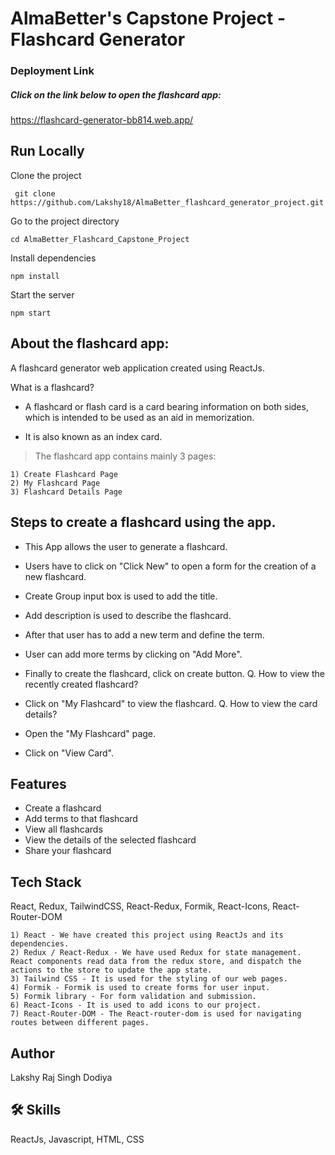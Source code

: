 # AlmaBetter's Capstone Project - Flashcard Generator
### Deployment Link

##### Click on the link below to open the flashcard app:

https://flashcard-generator-bb814.web.app/

## Run Locally
Clone the project

```
 git clone https://github.com/Lakshy18/AlmaBetter_flashcard_generator_project.git
```
Go to the project directory

 ```
 cd AlmaBetter_Flashcard_Capstone_Project
```
Install dependencies

 ```
 npm install
 ```
Start the server

 ```
 npm start
```
## About the flashcard app:
A flashcard generator web application created using ReactJs.

What is a flashcard?

* A flashcard or flash card is a card bearing information on both sides, which is intended to be used as an aid in memorization.

* It is also known as an index card.

> The flashcard app contains mainly 3 pages:
```
1) Create Flashcard Page
2) My Flashcard Page
3) Flashcard Details Page
```
## Steps to create a flashcard using the app.
* This App allows the user to generate a flashcard.
* Users have to click on "Click New" to open a form for the creation of a new flashcard.
* Create Group input box is used to add the title.
* Add description is used to describe the flashcard.
* After that user has to add a new term and define the term.
* User can add more terms by clicking on "Add More".
* Finally to create the flashcard, click on create button.
Q. How to view the recently created flashcard?

* Click on "My Flashcard" to view the flashcard.
Q. How to view the card details?

* Open the "My Flashcard" page.
* Click on "View Card".
## Features
* Create a flashcard
* Add terms to that flashcard
* View all flashcards
* View the details of the selected flashcard
* Share your flashcard
## Tech Stack
React, Redux, TailwindCSS, React-Redux, Formik, React-Icons, React-Router-DOM
```
1) React - We have created this project using ReactJs and its dependencies.
2) Redux / React-Redux - We have used Redux for state management. React components read data from the redux store, and dispatch the actions to the store to update the app state.
3) Tailwind CSS - It is used for the styling of our web pages.
4) Formik - Formik is used to create forms for user input.
5) Formik library - For form validation and submission.
6) React-Icons - It is used to add icons to our project.
7) React-Router-DOM - The React-router-dom is used for navigating routes between different pages.
```
## Author
Lakshy Raj Singh Dodiya 
## 🛠 Skills
ReactJs, Javascript, HTML, CSS
